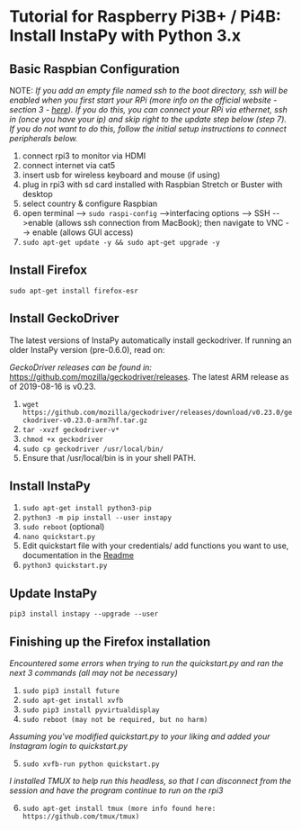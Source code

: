 # Tutorial for Raspberry Pi3B+ / Pi4B: Install InstaPy with Python 3.x

## Basic Raspbian Configuration
NOTE: _If you add an empty file named ssh to the boot directory, ssh will be enabled when you first start your RPi (more info on the official website - section 3 - [here](https://www.raspberrypi.org/documentation/remote-access/ssh/)). If you do this, you can connect your RPi via ethernet, ssh in (once you have your ip) and skip right to the update step below (step 7). If you do not want to do this, follow the initial setup instructions to connect peripherals below._

1. connect rpi3 to monitor via HDMI
2. connect internet via cat5
3. insert usb for wireless keyboard and mouse (if using)
4. plug in rpi3 with sd card installed with Raspbian Stretch or Buster with desktop
5. select country & configure Raspbian
6. open terminal --> ```sudo raspi-config``` -->interfacing options --> SSH -->enable (allows ssh connection from MacBook); then navigate to VNC --> enable (allows GUI access)
7. ```sudo apt-get update -y && sudo apt-get upgrade -y```

## Install Firefox
```sudo apt-get install firefox-esr```

## Install GeckoDriver
The latest versions of InstaPy automatically install geckodriver. If running an older InstaPy version (pre-0.6.0), read on:

_GeckoDriver releases can be found in:_ https://github.com/mozilla/geckodriver/releases. The latest ARM release as of 2019-08-16 is v0.23.

1. ```wget https://github.com/mozilla/geckodriver/releases/download/v0.23.0/geckodriver-v0.23.0-arm7hf.tar.gz```
2. ```tar -xvzf geckodriver-v*```
3. ```chmod +x geckodriver```
4. ```sudo cp geckodriver /usr/local/bin/```
5. Ensure that /usr/local/bin is in your shell PATH.

## Install InstaPy

1. ```sudo apt-get install python3-pip```
2. ```python3 -m pip install --user instapy```
3. ```sudo reboot``` (optional)
4. ```nano quickstart.py```
5. Edit quickstart file with your credentials/ add functions you want to use, documentation in the [Readme](https://github.com/timgrossmann/InstaPy/blob/master/README.md)
6. ```python3 quickstart.py```

## Update InstaPy

```pip3 install instapy --upgrade --user```


## Finishing up the Firefox installation
_Encountered some errors when trying to run the quickstart.py and ran the next 3 commands (all may not be necessary)_
1. ```sudo pip3 install future```
2. ```sudo apt-get install xvfb```
3. ```sudo pip3 install pyvirtualdisplay```
4. ```sudo reboot (may not be required, but no harm)```

_Assuming you've modified quickstart.py to your liking and added your Instagram login to quickstart.py_

5. ```sudo xvfb-run python quickstart.py```

_I installed TMUX to help run this headless, so that I can disconnect from the session and have the program continue to run on the rpi3_

6. ```sudo apt-get install tmux (more info found here: https://github.com/tmux/tmux)```

